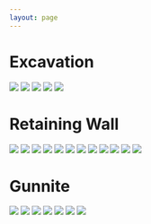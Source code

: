 ```yaml
---
layout: page
---
```


# Excavation 

<a data-fancybox="build" href="images/03-excavation1.jpg"><img src="images/small/03-excavation1.jpg"></a>
<a data-fancybox="build" href="images/03-excavation1d.jpg"><img src="images/small/03-excavation1d.jpg"></a>
<a data-fancybox="build" href="images/03-excavation1e.jpg"><img src="images/small/03-excavation1e.jpg"></a>
<a data-fancybox="build" href="images/03-excavation1f.jpg"><img src="images/small/03-excavation1f.jpg"></a>
<a data-fancybox="build" href="images/03-excavation1g.jpg"><img src="images/small/03-excavation1g.jpg"></a>

# Retaining Wall

<a data-fancybox="build" href="images/03-excavation2a.jpg"><img src="images/small/03-excavation2a.jpg"></a>
<a data-fancybox="build" href="images/03-excavation2b.jpg"><img src="images/small/03-excavation2b.jpg"></a>
<a data-fancybox="build" href="images/03-excavation2c.jpg"><img src="images/small/03-excavation2c.jpg"></a>
<a data-fancybox="build" href="images/03-excavation2d.jpg"><img src="images/small/03-excavation2d.jpg"></a>
<a data-fancybox="build" href="images/03-excavation2e.jpg"><img src="images/small/03-excavation2e.jpg"></a>
<a data-fancybox="build" href="images/03-excavation2f.jpg"><img src="images/small/03-excavation2f.jpg"></a>
<a data-fancybox="build" href="images/03-excavation2g.jpg"><img src="images/small/03-excavation2g.jpg"></a>
<a data-fancybox="build" href="images/03-excavation2h.jpg"><img src="images/small/03-excavation2h.jpg"></a>
<a data-fancybox="build" href="images/03-excavation2i.jpg"><img src="images/small/03-excavation2i.jpg"></a>
<a data-fancybox="build" href="images/03-excavation2j.jpg"><img src="images/small/03-excavation2j.jpg"></a>
<a data-fancybox="build" href="images/03-excavation2k.jpg"><img src="images/small/03-excavation2k.jpg"></a>
<a data-fancybox="build" href="images/03-excavation2l.jpg"><img src="images/small/03-excavation2l.jpg"></a>

# Gunnite

<a data-fancybox="build" href="images/03-excavation3.jpg"><img src="images/small/03-excavation3.jpg"></a>
<a data-fancybox="build" href="images/03-excavation3b.jpg"><img src="images/small/03-excavation3b.jpg"></a>
<a data-fancybox="build" href="images/03-excavation3c.jpg"><img src="images/small/03-excavation3c.jpg"></a>
<a data-fancybox="build" href="images/03-excavation3d.jpg"><img src="images/small/03-excavation3d.jpg"></a>
<a data-fancybox="build" href="images/03-excavation3e.jpg"><img src="images/small/03-excavation3e.jpg"></a>
<a data-fancybox="build" href="images/03-excavation3f.jpg"><img src="images/small/03-excavation3f.jpg"></a>
<a data-fancybox="build" href="images/03-excavation3g.jpg"><img src="images/small/03-excavation3g.jpg"></a>


